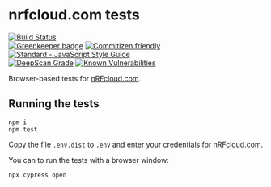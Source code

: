 # nrfcloud.com tests

[![Build Status](https://travis-ci.org/nRFCloud/nrfcloud.com-tests.svg?branch=master)](https://travis-ci.org/nRFCloud/nrfcloud.com-tests)  
[![Greenkeeper badge](https://badges.greenkeeper.io/nRFCloud/nrfcloud.com-tests.svg)](https://greenkeeper.io/)
[![Commitizen friendly](https://img.shields.io/badge/commitizen-friendly-brightgreen.svg)](http://commitizen.github.io/cz-cli/)
[![Standard - JavaScript Style Guide](https://img.shields.io/badge/code_style-standard-brightgreen.svg)](https://standardjs.com)  
[![DeepScan Grade](https://deepscan.io/api/projects/833/branches/1774/badge/grade.svg)](https://deepscan.io/dashboard/#view=project&pid=833&bid=1774)
[![Known Vulnerabilities](https://snyk.io/test/github/nrfcloud/nrfcloud.com-tests/badge.svg)](https://snyk.io/test/github/nrfcloud/nrfcloud.com-tests)

Browser-based tests for [nRFcloud.com](https://nRFcloud.com/).

## Running the tests

    npm i
    npm test

Copy the file `.env.dist` to `.env` and enter your credentials for [nRFcloud.com](https://nRFcloud.com/). 

You can to run the tests with a browser window: 

    npx cypress open
